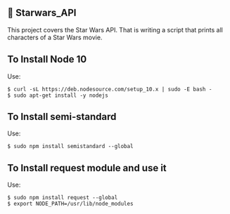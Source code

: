 ## :file_folder: Starwars_API

This project covers the Star Wars API. That is writing a script that prints all characters of a Star Wars movie.

## To Install Node 10
Use:
```
$ curl -sL https://deb.nodesource.com/setup_10.x | sudo -E bash -
$ sudo apt-get install -y nodejs
```
## To Install semi-standard
Use:
```
$ sudo npm install semistandard --global
```
## To Install request module and use it
Use:
```
$ sudo npm install request --global
$ export NODE_PATH=/usr/lib/node_modules
```
